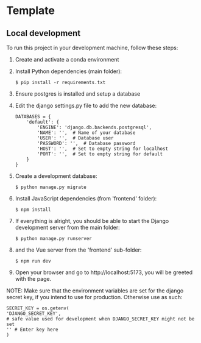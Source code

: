 # Template

## Local development

To run this project in your development machine, follow these steps:

1. Create and activate a conda environment

2. Install Python dependencies (main folder):

    ```console
    $ pip install -r requirements.txt
    ```

4. Ensure postgres is installed and setup a database

5. Edit the django settings.py file to add the new database:

    ```console
    DATABASES = {
        'default': {
            'ENGINE': 'django.db.backends.postgresql',
            'NAME': '',  # Name of your database
            'USER': '',  # Database user
            'PASSWORD': '',  # Database password
            'HOST': '',  # Set to empty string for localhost
            'PORT': '',  # Set to empty string for default
        }
    }
    ```

6. Create a development database:

    ```console
    $ python manage.py migrate
    ```

7. Install JavaScript dependencies (from 'frontend' folder):

    ```console
    $ npm install
    ```

8. If everything is alright, you should be able to start the Django development server from the main folder:

    ```console
    $ python manage.py runserver
    ```

9. and the Vue server from the 'frontend' sub-folder:

    ```console
    $ npm run dev
    ```

10. Open your browser and go to http://localhost:5173, you will be greeted with the page.

NOTE: Make sure that the environment variables are set for the django secret key, if you intend to use for production. Otherwise use as such:
``` 
SECRET_KEY = os.getenv(
'DJANGO_SECRET_KEY',
# safe value used for development when DJANGO_SECRET_KEY might not be set
'' # Enter key here
)
```